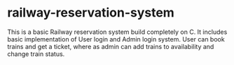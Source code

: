# railway-reservation-system
This is a basic Railway reservation system build completely on C. It includes basic implementation of User login and Admin login system. User can book trains and get a ticket, where as admin can add trains to availability and change train status.
